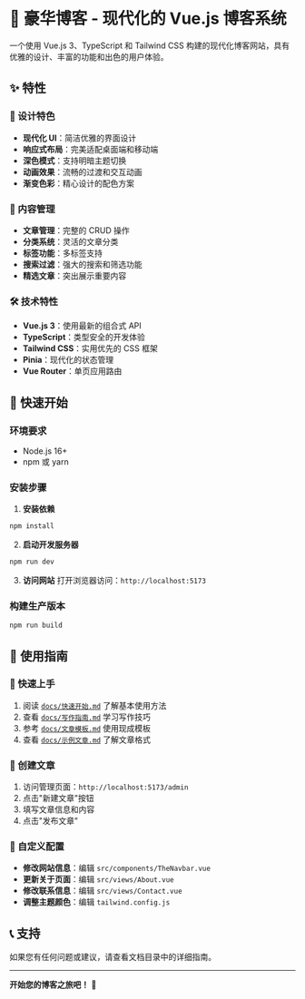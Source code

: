 # 🌟 豪华博客 - 现代化的 Vue.js 博客系统

一个使用 Vue.js 3、TypeScript 和 Tailwind CSS 构建的现代化博客网站，具有优雅的设计、丰富的功能和出色的用户体验。

## ✨ 特性

### 🎨 设计特色
- **现代化 UI**：简洁优雅的界面设计
- **响应式布局**：完美适配桌面端和移动端
- **深色模式**：支持明暗主题切换
- **动画效果**：流畅的过渡和交互动画
- **渐变色彩**：精心设计的配色方案

### 📝 内容管理
- **文章管理**：完整的 CRUD 操作
- **分类系统**：灵活的文章分类
- **标签功能**：多标签支持
- **搜索过滤**：强大的搜索和筛选功能
- **精选文章**：突出展示重要内容

### 🛠️ 技术特性
- **Vue.js 3**：使用最新的组合式 API
- **TypeScript**：类型安全的开发体验
- **Tailwind CSS**：实用优先的 CSS 框架
- **Pinia**：现代化的状态管理
- **Vue Router**：单页应用路由

## 🚀 快速开始

### 环境要求
- Node.js 16+
- npm 或 yarn

### 安装步骤

1. **安装依赖**
```sh
npm install
```

2. **启动开发服务器**
```sh
npm run dev
```

3. **访问网站**
打开浏览器访问：`http://localhost:5173`

### 构建生产版本
```sh
npm run build
```

## 📖 使用指南

### 🎯 快速上手
1. 阅读 [`docs/快速开始.md`](docs/快速开始.md) 了解基本使用方法
2. 查看 [`docs/写作指南.md`](docs/写作指南.md) 学习写作技巧
3. 参考 [`docs/文章模板.md`](docs/文章模板.md) 使用现成模板
4. 查看 [`docs/示例文章.md`](docs/示例文章.md) 了解文章格式

### 📝 创建文章
1. 访问管理页面：`http://localhost:5173/admin`
2. 点击"新建文章"按钮
3. 填写文章信息和内容
4. 点击"发布文章"

### 🎨 自定义配置
- **修改网站信息**：编辑 `src/components/TheNavbar.vue`
- **更新关于页面**：编辑 `src/views/About.vue`
- **修改联系信息**：编辑 `src/views/Contact.vue`
- **调整主题颜色**：编辑 `tailwind.config.js`

## 📞 支持

如果您有任何问题或建议，请查看文档目录中的详细指南。

---

**开始您的博客之旅吧！** 🚀
